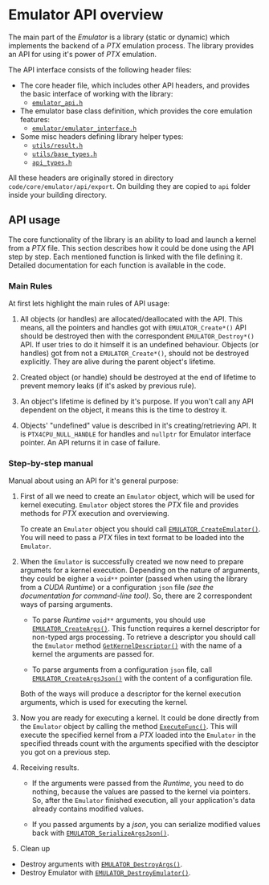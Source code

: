 # Emulator API overview

The main part of the _Emulator_ is a library (static or dynamic) which implements the backend of a _PTX_ emulation process. The library provides an API for using it's power of _PTX_ emulation.

The API interface consists of the following header files:

- The core header file, which includes other API headers, and provides the basic interface of working with the library:
  - [`emulator_api.h`](./emulator_api.h)
- The emulator base class definition, which provides the core emulation features:
  - [`emulator/emulator_interface.h`](./emulator/emulator_interface.h)
- Some misc headers defining library helper types:
  - [`utils/result.h`](./utils/result.h)
  - [`utils/base_types.h`](./utils/base_types.h)
  - [`api_types.h`](./utils/api_types.h)

All these headers are originally stored in directory `code/core/emulator/api/export`. On building they are copied to `api` folder inside your building directory.


## API usage

The core functionality of the library is an ability to load and launch a kernel from a _PTX_ file. This section describes how it could be done using the API step by step. Each mentioned function is linked with the file defining it. Detailed documentation for each function is available in the code.

### Main Rules

At first lets highlight the main rules of API usage:

1. All objects (or handles) are allocated/deallocated with the API. This means, all the pointers and handles got with `EMULATOR_Create*()` API should be destroyed then with the correspondent `EMULATOR_Destroy*()` API. If user tries to do it himself it is an undefined behaviour. Objects (or handles) got from not a `EMULATOR_Create*()`, should not be destroyed explicitly. They are alive during the parent object's lifetime.

1. Created object (or handle) should be destroyed at the end of lifetime to prevent memory leaks (if it's asked by previous rule).

1. An object's lifetime is defined by it's purpose. If you won't call any API dependent on the object, it means this is the time to destroy it.

1. Objects' "undefined" value is described in it's creating/retrieving API. It is `PTX4CPU_NULL_HANDLE` for handles and `nullptr` for Emulator interface pointer. An API returns it in case of failure.

### Step-by-step manual

Manual about using an API for it's general purpose:

1. First of all we need to create an `Emulator` object, which will be used for kernel executing. `Emulator` object stores the _PTX_ file and provides methods for _PTX_ execution and overviewing.

   To create an `Emulator` object you should call [`EMULATOR_CreateEmulator()`](./emulator_api.h). You will need to pass a _PTX_ files in text format to be loaded into the `Emulator`.

1. When the `Emulator` is successfully created we now need to prepare argumets for a kernel execution. Depending on the nature of arguments, they could be eigher a `void**` pointer (passed when using the library from a _CUDA Runtime_) or a configuration `json` file _(see the documentation for command-line tool)_. So, there are 2 correspondent ways of parsing arguments.

   - To parse _Runtime_ `void**` arguments, you should use [`EMULATOR_CreateArgs()`](./emulator_api.h). This function requires a kernel descriptor for non-typed args processing. To retrieve a descriptor you should call the `Emulator` method [`GetKernelDescriptor()`](./emulator/emulator_interface.h) with the name of a kernel the arguments are passed for.

   - To parse arguments from a configuration `json` file, call [`EMULATOR_CreateArgsJson()`](./emulator_api.h) with the content of a configuration file.

   Both of the ways will produce a descriptor for the kernel execution arguments, which is used for executing the kernel.

1. Now you are ready for executing a kernel. It could be done directly from the `Emulator` object by calling the method [`ExecuteFunc()`](./emulator/emulator_interface.h). This will execute the specified kernel from a _PTX_ loaded into the `Emulator` in the specified threads count with the arguments specified with the desciptor you got on a previous step.

1. Receiving results.

   - If the arguments were passed from the _Runtime_, you need to do nothing, because the values are passed to the kernel via pointers. So, after the `Emulator` finished execution, all your application's data already contains modified values.

   - If you passed arguments by a _json_, you can serialize modified values back with [`EMULATOR_SerializeArgsJson()`](./emulator_api.h).

1. Clean up

  - Destroy arguments with [`EMULATOR_DestroyArgs()`](./emulator_api.h).
  - Destroy Emulator with [`EMULATOR_DestroyEmulator()`](./emulator_api.h).

